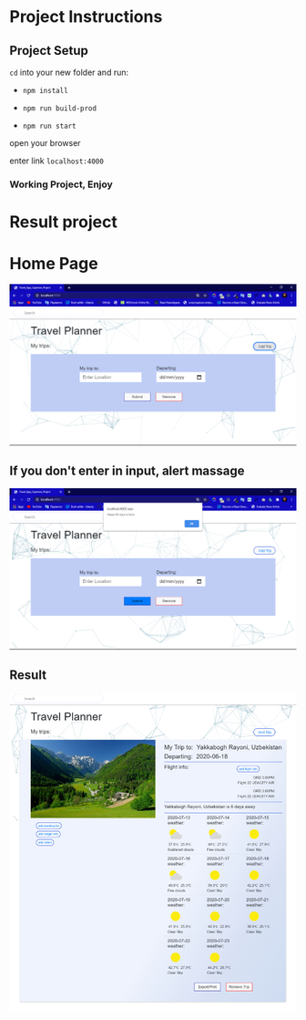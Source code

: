 # Project Instructions


## Project Setup

`cd` into your new folder and run:
- `npm install`

- `npm run build-prod`

- `npm run start`

open your browser 

enter link `localhost:4000`

### Working Project, Enjoy

# Result project

# Home Page

![](Image__Readme/1.PNG)

## If you don't enter in input, alert massage

![](Image__Readme/2.PNG)

## Result 

![](Image__Readme/3.jpg)
